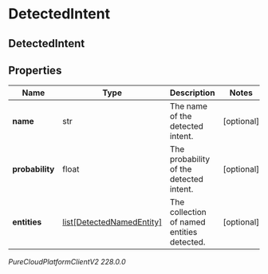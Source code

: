 # DetectedIntent

## DetectedIntent

## Properties

|Name | Type | Description | Notes|
|------------ | ------------- | ------------- | -------------|
| **name** | str | The name of the detected intent. | [optional] |
| **probability** | float | The probability of the detected intent. | [optional] |
| **entities** | [list[DetectedNamedEntity]](DetectedNamedEntity) | The collection of named entities detected. | [optional] |



_PureCloudPlatformClientV2 228.0.0_
